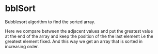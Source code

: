 # bblSort
Bubblesort algorithm to find the sorted array.

Here we compare between the adjacent values and put the greatest value at the end of the array and keep the position of the the last element i.e the greatest element fixed.
And this way we get an array that is sorted in increasing order.
